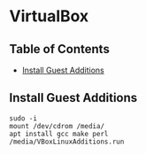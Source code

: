 # VirtualBox

## Table of Contents
* [Install Guest Additions](#install-guest-additions)

## Install Guest Additions

```
sudo -i
mount /dev/cdrom /media/
apt install gcc make perl
/media/VBoxLinuxAdditions.run
```
